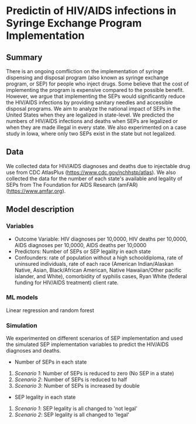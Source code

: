 # Predictin of HIV/AIDS infections in Syringe Exchange Program Implementation
## Summary
There is an ongoing comfliction on the implementation of syringe dispensing and disposal program (also known as syringe exchange program, or SEP) for people who inject drugs. Some believe that the cost of implementing the program is expensive compared to the possible benefit. However, we argue that implementing the SEPs would significantly reduce the HIV/AIDS infections by providing sanitary needles and accessible disposal programs. We aim to analyze the national impact of SEPs in the United States when they are legalized in state-level. We predicted the numbers of HIV/AIDS infections and deaths when SEPs are legalized or when they are made illegal in every state. We also experimented on a case study in Iowa, where only two SEPs exist in the state but not legalized.

## Data
We collected data for HIV/AIDS diagnoses and deaths due to injectable drug use from CDC AtlasPlus (https://www.cdc.gov/nchhstp/atlas). We also collected the data for the number of each state's available and legality of SEPs from The Foundation for AIDS Research (amFAR) (https://www.amfar.org).

## Model description
### Variables
* Outcome Variable: HIV diagnoses per 10,0000, HIV deaths per 10,0000, AIDS diagnoses per 10,0000, AIDS deaths per 10,0000
* Predictors: Number of SEPs or SEP legality in each state
* Confounders: rate of population without a high schooldiploma, rate of uninsured individuals, rate of each race (American Indian/Alaskan Native, Asian, Black/African American, Native Hawaiian/Other pacific islander, and White), comorbidity of syphilis cases, Ryan White (federal funding for HIV/AIDS treatment) client rate.

### ML models
Linear regression and random forest

### Simulation
We experimented on different scenarios of SEP implementation and used the simulated SEP implementation variables to predict the HIV/AIDS diagnoses and deaths.
* Number of SEPs in each state
1. *Scenario 1*: Number of SEPs is reduced to zero (No SEP in a state)
2. *Scenario 2*: Number of SEPs is reduced to half
3. *Scenario 3*: Number of SEPs is increased by double

* SEP legality in each state
1. *Scenario 1*: SEP legality is all changed to 'not legal'
2. *Scenario 2*: SEP legality is all changed to 'legal'
